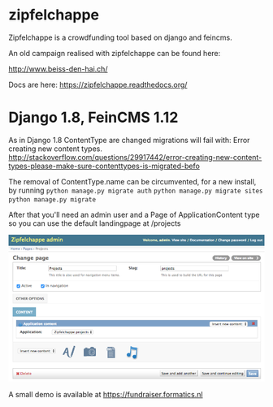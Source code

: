 zipfelchappe
============

Zipfelchappe is a crowdfunding tool based on django and feincms.

An old campaign realised with zipfelchappe can be found here:

http://www.beiss-den-hai.ch/

Docs are here: https://zipfelchappe.readthedocs.org/

Django 1.8, FeinCMS 1.12
========================
As in Django 1.8 ContentType are changed migrations will fail with: Error creating new content types.
http://stackoverflow.com/questions/29917442/error-creating-new-content-types-please-make-sure-contenttypes-is-migrated-befo

The removal of ContentType.name can be circumvented, for a new install, by running
`python manage.py migrate auth`
`python manage.py migrate sites`
`python manage.py migrate`


After that you'll need an admin user and a Page of ApplicationContent type so you can use the default
landingpage at /projects

![Setup Project Landing page](docs/_static/landingpage.png?raw=true "Setup Project Landing page")

A small demo is available at https://fundraiser.formatics.nl